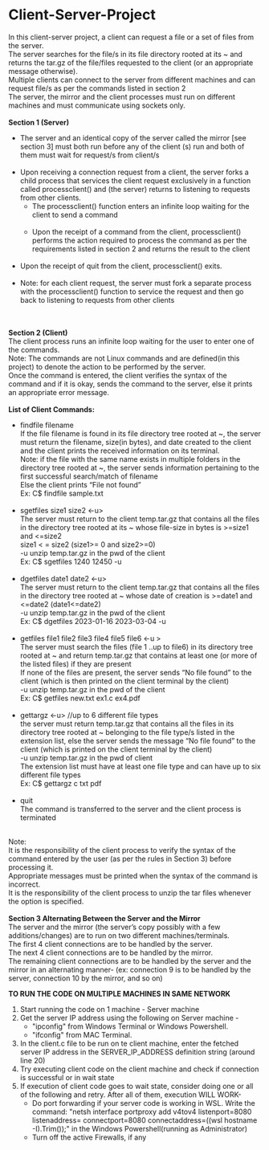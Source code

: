 # Client-Server-Project
In this client-server project, a client can request a file or a set of files from the server.<br />
The server searches for the file/s in its file directory rooted at its ~ and returns the tar.gz of the
file/files requested to the client (or an appropriate message otherwise).<br />
Multiple clients can connect to the server from different machines and can request file/s as
per the commands listed in section 2<br />
The server, the mirror and the client processes must run on different machines and
must communicate using sockets only.<br /><br />
<strong>Section 1 (Server)</strong><br />
    <ul>
    <li>The server and an identical copy of the server called the mirror [see section 3] must
        both run before any of the client (s) run and both of them must wait for request/s
        from client/s</li><br />
    <li>Upon receiving a connection request from a client, the server forks a child process
        that services the client request exclusively in a function called processclient() and
        (the server) returns to listening to requests from other clients.<br />
        <ul>
        <li>The processclient() function enters an infinite loop waiting for the client to
            send a command</li><br />
        <li>Upon the receipt of a command from the client, processclient() performs the
            action required to process the command as per the requirements listed in
            section 2 and returns the result to the client</li><br />
        </ul>
    </li>
    <li>Upon the receipt of quit from the client, processclient() exits.</li><br />
    <li>Note: for each client request, the server must fork a separate process with the
        processclient() function to service the request and then go back to listening to
        requests from other clients</li><br />
    </ul><br />
<strong>Section 2 (Client)</strong><br />
    The client process runs an infinite loop waiting for the user to enter one of the commands.<br />
    Note: The commands are not Linux commands and are defined(in this project) to denote the
    action to be performed by the server.<br />
    Once the command is entered, the client verifies the syntax of the command and if it is okay,
    sends the command to the server, else it prints an appropriate error message.<br /><br />
    <strong>List of Client Commands:</strong><br />
    <ul>
        <li>findfile filename<br />
            If the file filename is found in its file directory tree rooted at ~, the server must
            return the filename, size(in bytes), and date created to the client and the
            client prints the received information on its terminal.<br />
            Note: if the file with the same name exists in multiple folders in the
            directory tree rooted at ~, the server sends information pertaining to
            the first successful search/match of filename<br />
            Else the client prints “File not found”<br />
            Ex: C$ findfile sample.txt</li><br />
        <li>sgetfiles size1 size2 <-u><br />
            The server must return to the client temp.tar.gz that contains all the files in
            the directory tree rooted at its ~ whose file-size in bytes is >=size1 and <=size2<br />
            size1 < = size2 (size1>= 0 and size2>=0)<br />
            -u unzip temp.tar.gz in the pwd of the client<br />
            Ex: C$ sgetfiles 1240 12450 -u</li><br />
        <li>dgetfiles date1 date2 <-u><br />
            The server must return to the client temp.tar.gz that contains all the files in the
            directory tree rooted at ~ whose date of creation is >=date1 and <=date2
            (date1<=date2)<br />
            -u unzip temp.tar.gz in the pwd of the client<br />
            Ex: C$ dgetfiles 2023-01-16 2023-03-04 -u</li><br />
        <li>getfiles file1 file2 file3 file4 file5 file6 <-u ><br />
            The server must search the files (file 1 ..up to file6) in its directory tree rooted
            at ~ and return temp.tar.gz that contains at least one (or more of the listed
            files) if they are present<br />
            If none of the files are present, the server sends “No file found” to the client
            (which is then printed on the client terminal by the client)<br />
            -u unzip temp.tar.gz in the pwd of the client<br />
            Ex: C$ getfiles new.txt ex1.c ex4.pdf</li><br />
        <li>gettargz <extension list> <-u> //up to 6 different file types<br />
            the server must return temp.tar.gz that contains all the files in its directory tree
            rooted at ~ belonging to the file type/s listed in the extension list, else the
            server sends the message “No file found” to the client (which is printed on the
            client terminal by the client)<br />
            -u unzip temp.tar.gz in the pwd of client<br />
            The extension list must have at least one file type and can have up to six
            different file types<br />
            Ex: C$ gettargz c txt pdf</li><br />
        <li>quit<br />
            The command is transferred to the server and the client process is terminated</li><br />
    </ul>
    Note:<br />
    It is the responsibility of the client process to verify the syntax of the command
    entered by the user (as per the rules in Section 3) before processing it.<br />
    Appropriate messages must be printed when the syntax of the command is
    incorrect.<br />
    It is the responsibility of the client process to unzip the tar files whenever the option
    is specified.<br /><br />
    <strong>Section 3 Alternating Between the Server and the Mirror</strong><br />
    The server and the mirror (the server’s copy possibly with a few
    additions/changes) are to run on two different machines/terminals.<br />
    The first 4 client connections are to be handled by the server.<br />
    The next 4 client connections are to be handled by the mirror.<br />
    The remaining client connections are to be handled by the server and the
    mirror in an alternating manner- (ex: connection 9 is to be handled by the
    server, connection 10 by the mirror, and so on)<br />
    
<strong>TO RUN THE CODE ON MULTIPLE MACHINES IN SAME NETWORK</strong>
    <ol>
        <li>Start running the code on 1 machine - Server machine</li>
        <li>Get the server IP address using the following on Server machine -
        <ul>
            <li>"ipconfig" from Windows Terminal or Windows Powershell.</li>
            <li>"ifconfig" from MAC Terminal.</li>
        </ul>
        </li>
        <li>In the client.c file to be run on te client machine, enter the fetched server IP address in the SERVER_IP_ADDRESS definition string (around line 20)</li>
        <li>Try executing client code on the client machine and check if connection is successful or in wait state</li>
        <li>If execution of client code goes to wait state, consider doing one or all of the following and retry. After all of them, execution WILL WORK-
        <ul>
            <li>Do port forwarding if your server code is working in WSL. Write the command: "netsh interface portproxy add v4tov4 listenport=8080 listenaddress=<IPV4 address fetched from ipconfig> connectport=8080 connectaddress=$($(wsl hostname -I).Trim());" in the Windows Powershell(running as Administrator) </li>
            <li>Turn off the active Firewalls, if any</li>
        </ul>
        </li>
    </ol>

